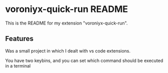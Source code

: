 # voroniyx-quick-run README

This is the README for my extension "voroniyx-quick-run". 

## Features

Was a small project in which I dealt with vs code extensions.

You have two keybins, and you can set which command should be executed in a terminal
